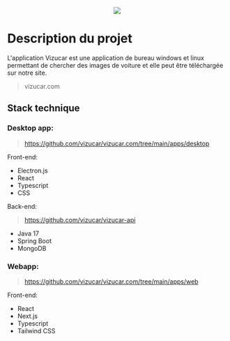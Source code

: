 <p align='center'>
  <img src="https://github.com/user-attachments/assets/e3e29973-23c4-4698-91d7-ea56bb20cc67"/>
<p>

# Description du projet

L'application Vizucar est une application de bureau windows et linux permettant de chercher des images de voiture et elle peut être téléchargée sur notre site.

> vizucar.com

## Stack technique

### Desktop app:

> https://github.com/vizucar/vizucar.com/tree/main/apps/desktop

Front-end:

- Electron.js
- React
- Typescript
- CSS

Back-end:

> https://github.com/vizucar/vizucar-api

- Java 17
- Spring Boot
- MongoDB

### Webapp:

> https://github.com/vizucar/vizucar.com/tree/main/apps/web

Front-end:

- React
- Next.js
- Typescript
- Tailwind CSS
